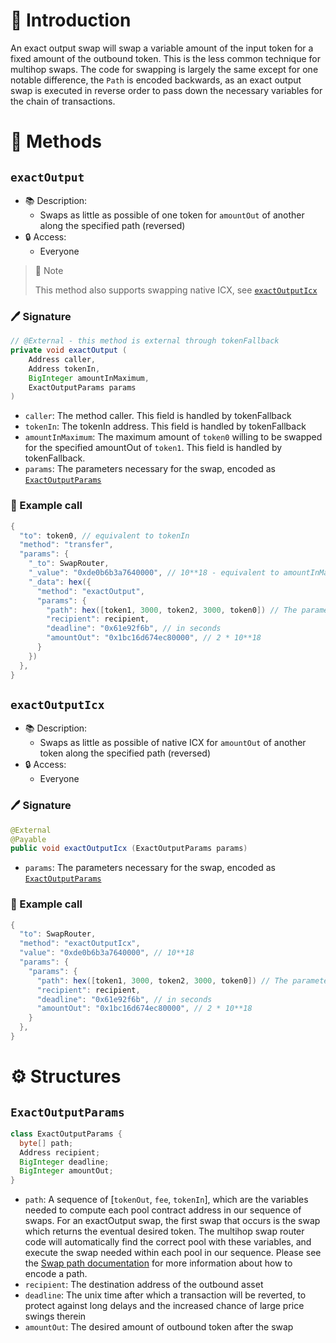 # 📖 Introduction

An exact output swap will swap a variable amount of the input token for a fixed amount of the outbound token. This is the less common technique for multihop swaps. The code for swapping is largely the same except for one notable difference, the `Path` is encoded backwards, as an exact output swap is executed in reverse order to pass down the necessary variables for the chain of transactions.

# 📜 Methods

## `exactOutput`

- 📚 Description: 
  - Swaps as little as possible of one token for `amountOut` of another along the specified path (reversed)
- 🔒 Access: 
  - Everyone
  
> 📝 Note
> 
> This method also supports swapping native ICX, see [`exactOutputIcx`](#exactoutputicx)

### 🖊️ Signature

```java
// @External - this method is external through tokenFallback
private void exactOutput (
    Address caller, 
    Address tokenIn, 
    BigInteger amountInMaximum, 
    ExactOutputParams params
)
```

- `caller`: The method caller. This field is handled by tokenFallback
- `tokenIn`: The tokenIn address. This field is handled by tokenFallback
- `amountInMaximum`: The maximum amount of `token0` willing to be swapped for the specified amountOut of `token1`. This field is handled by tokenFallback.
- `params`: The parameters necessary for the swap, encoded as [`ExactOutputParams`](#exactoutputparams)

### 🧪 Example call

```java
{
  "to": token0, // equivalent to tokenIn
  "method": "transfer",
  "params": {
    "_to": SwapRouter,
    "_value": "0xde0b6b3a7640000", // 10**18 - equivalent to amountInMaximum
    "_data": hex({
      "method": "exactOutput",
      "params": {
        "path": hex([token1, 3000, token2, 3000, token0]) // The parameter path is encoded as (tokenOut, fee, tokenIn/tokenOut, fee, tokenIn). The tokenIn/tokenOut field is the shared token between the two pools used in the multiple pool swap. In this case token2 is the "shared" token. For an exactOutput swap, the first swap that occurs is the swap which returns the eventual desired token. In this case, our desired output token is token1 so that swap happens first, and is encoded in the path accordingly.
        "recipient": recipient,
        "deadline": "0x61e92f6b", // in seconds
        "amountOut": "0x1bc16d674ec80000", // 2 * 10**18
      }
    })
  },
}
```


## `exactOutputIcx`

- 📚 Description: 
  - Swaps as little as possible of native ICX for `amountOut` of another token along the specified path (reversed)
- 🔒 Access: 
  - Everyone
  
### 🖊️ Signature

```java
@External
@Payable
public void exactOutputIcx (ExactOutputParams params)
```

- `params`: The parameters necessary for the swap, encoded as [`ExactOutputParams`](#exactoutputparams)

### 🧪 Example call

```java
{
  "to": SwapRouter,
  "method": "exactOutputIcx",
  "value": "0xde0b6b3a7640000", // 10**18
  "params": {
    "params": {
      "path": hex([token1, 3000, token2, 3000, token0]) // The parameter path is encoded as (tokenOut, fee, tokenIn/tokenOut, fee, tokenIn). The tokenIn/tokenOut field is the shared token between the two pools used in the multiple pool swap. In this case token2 is the "shared" token. For an exactOutput swap, the first swap that occurs is the swap which returns the eventual desired token. In this case, our desired output token is token1 so that swap happens first, and is encoded in the path accordingly.
      "recipient": recipient,
      "deadline": "0x61e92f6b", // in seconds
      "amountOut": "0x1bc16d674ec80000", // 2 * 10**18
    }
  },
}
```

# ⚙️ Structures

## `ExactOutputParams`

```java
class ExactOutputParams {
  byte[] path;
  Address recipient;
  BigInteger deadline;
  BigInteger amountOut;
}
```

- `path`: A sequence of [`tokenOut`, `fee`, `tokenIn`], which are the variables needed to compute each pool contract address in our sequence of swaps. For an exactOutput swap, the first swap that occurs is the swap which returns the eventual desired token. The multihop swap router code will automatically find the correct pool with these variables, and execute the swap needed within each pool in our sequence. Please see the [Swap path documentation](/commons/swap-path.md#how-to-encode-a-swap-path) for more information about how to encode a path.
- `recipient`: The destination address of the outbound asset
- `deadline`: The unix time after which a transaction will be reverted, to protect against long delays and the increased chance of large price swings therein
- `amountOut`: The desired amount of outbound token after the swap
